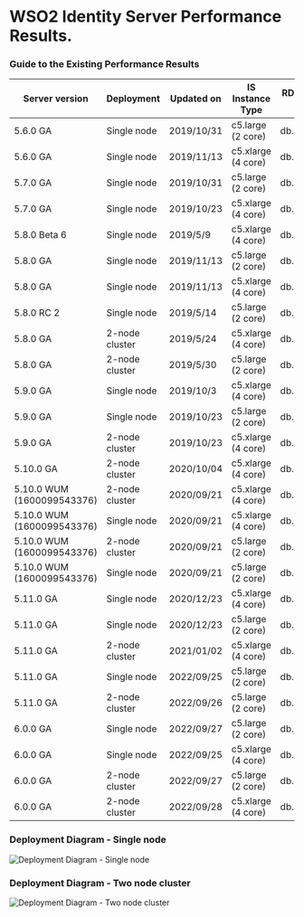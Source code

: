 # WSO2 Identity Server Performance Results.


### Guide to the Existing Performance Results
Server version | Deployment | Updated on | IS Instance Type | RDS Instance Type | Link
-------------- | ---------- | ---------- | ---------------- | ----------------- | -----
5.6.0 GA | Single node | 2019/10/31 | c5.large (2 core) | db.m4.xlarge | [:arrow_upper_right:](5.6.0/5.6.0_single-node_2-core.md)
5.6.0 GA | Single node | 2019/11/13 | c5.xlarge (4 core) | db.m4.xlarge | [:arrow_upper_right:](5.6.0/5.6.0_single-node_4-core.md)
5.7.0 GA | Single node | 2019/10/31 | c5.large (2 core) | db.m4.xlarge | [:arrow_upper_right:](5.7.0/5.7.0_single-node_2-core.md)
5.7.0 GA | Single node | 2019/10/23 | c5.xlarge (4 core) | db.m4.xlarge | [:arrow_upper_right:](5.7.0/5.7.0_single-node_4-core.md)
5.8.0 Beta 6 | Single node | 2019/5/9 | c5.xlarge (4 core) | db.m4.xlarge | [:arrow_upper_right:](5.8.0/5.8.0-beta6_single-node_4-core.md)
5.8.0 GA | Single node | 2019/11/13 | c5.large (2 core) | db.m4.xlarge | [:arrow_upper_right:](5.8.0/5.8.0_single-node_2-core.md)
5.8.0 GA | Single node | 2019/11/13 | c5.xlarge (4 core) | db.m4.xlarge | [:arrow_upper_right:](5.8.0/5.8.0_single-node_4-core.md)
5.8.0 RC 2 | Single node | 2019/5/14 | c5.large (2 core) | db.m4.xlarge | [:arrow_upper_right:](5.8.0/5.8.0-rc2_single-node_2-core.md)
5.8.0 GA | 2-node cluster | 2019/5/24 | c5.xlarge (4 core) | db.m4.xlarge | [:arrow_upper_right:](5.8.0/5.8.0_two-nodes_4-core.md)
5.8.0 GA | 2-node cluster | 2019/5/30 | c5.large (2 core) | db.m4.xlarge | [:arrow_upper_right:](5.8.0/5.8.0_two-nodes_2-core.md)
5.9.0 GA | Single node | 2019/10/3 | c5.xlarge (4 core) | db.m4.xlarge | [:arrow_upper_right:](5.9.0/5.9.0_single-node_4-core.md)
5.9.0 GA | Single node | 2019/10/23 | c5.large (2 core) | db.m4.xlarge | [:arrow_upper_right:](5.9.0/5.9.0_single-node_2-core.md)
5.9.0 GA | 2-node cluster | 2019/10/23 | c5.xlarge (4 core) | db.m4.xlarge | [:arrow_upper_right:](5.9.0/5.9.0_two-nodes_4-core.md)
5.10.0 GA | 2-node cluster | 2020/10/04 | c5.xlarge (4 core) | db.m4.xlarge | [:arrow_upper_right:](5.10.0/5.10.0_two-nodes_4-core.md)
5.10.0 WUM (1600099543376) | 2-node cluster | 2020/09/21 | c5.xlarge (4 core) | db.m4.xlarge | [:arrow_upper_right:](5.10.0/WUM/1600099543376/5.10.0_two-nodes_4-core.md)
5.10.0 WUM (1600099543376) | Single node | 2020/09/21 | c5.xlarge (4 core) | db.m4.xlarge | [:arrow_upper_right:](5.10.0/WUM/1600099543376/5.10.0_single-node_4-core.md)
5.10.0 WUM (1600099543376) | 2-node cluster | 2020/09/21 | c5.large (2 core) | db.m4.xlarge | [:arrow_upper_right:](5.10.0/WUM/1600099543376/5.10.0_two-nodes_2-core.md)
5.10.0 WUM (1600099543376) | Single node | 2020/09/21 | c5.large (2 core) | db.m4.xlarge | [:arrow_upper_right:](5.10.0/WUM/1600099543376/5.10.0_single-node_2-core.md)
5.11.0 GA | Single node | 2020/12/23 | c5.xlarge (4 core) | db.m4.xlarge | [:arrow_upper_right:](5.11.0/jdk-8/5.11.0_single-node_4-core_jdk-8.md)
5.11.0 GA | Single node | 2020/12/23 | c5.large (2 core) | db.m4.xlarge | [:arrow_upper_right:](5.11.0/jdk-8/5.11.0_single-node_2-core_jdk-8.md)
5.11.0 GA | 2-node cluster | 2021/01/02 | c5.xlarge (4 core) | db.m4.xlarge | [:arrow_upper_right:](5.11.0/jdk-8/5.11.0_two-nodes_4-core_jdk-8.md)
5.11.0 GA | Single node | 2022/09/25 | c5.large (2 core) | db.m4.2xlarge | [:arrow_upper_right:](5.11.0/jdk-11/5.11.0_single-node_2-core_jdk-11.md)
5.11.0 GA | 2-node cluster | 2022/09/26 | c5.large (2 core) | db.m4.2xlarge | [:arrow_upper_right:](5.11.0/jdk-11/5.11.0_two-node_2-core_jdk-11.md)
6.0.0 GA | Single node | 2022/09/27 | c5.large (2 core) | db.m4.2xlarge | [:arrow_upper_right:](6.0.0/6.0.0_single-node_2-core_jdk-11.md)
6.0.0 GA | Single node | 2022/09/25 | c5.xlarge (4 core) | db.m4.2xlarge | [:arrow_upper_right:](6.0.0/6.0.0_single-node_4-core_jdk-11.md)
6.0.0 GA | 2-node cluster | 2022/09/27 | c5.large (2 core) | db.m4.2xlarge | [:arrow_upper_right:](6.0.0/6.0.0_two-node_2-core_jdk-11.md)
6.0.0 GA | 2-node cluster | 2022/09/28 | c5.xlarge (4 core) | db.m4.2xlarge | [:arrow_upper_right:](6.0.0/6.0.0_two-node_4-core_jdk-11.md)

### Deployment Diagram - Single node
![Deployment Diagram - Single node](https://github.com/wso2/performance-is/blob/master/common/images/deployment-diagram-singlenode.png)


### Deployment Diagram - Two node cluster
![Deployment Diagram - Two node cluster](https://github.com/wso2/performance-is/blob/master/common/images/deployment-diagram-twonode-cluster.png)
